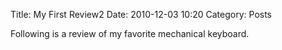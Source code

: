 Title: My First Review2
Date: 2010-12-03 10:20
Category: Posts

Following is a review of my favorite mechanical keyboard.
